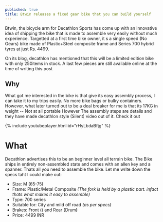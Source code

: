 ```yaml
---
published: true
title: Btwin releases a fixed gear bike that you can build yourself
---
```

Btwin, the bicycle arm for Decathlon Sports has come up with an innovative idea of shipping the bike that is made to assemble very easily without much experience. Targetted at a first time bike owner, it s a single speed (No Gears) bike made of Plastic+Steel composite frame and Series 700 hybrid tyres at just Rs. 4499. 


On its blog, decathlon has mentioned that this will be a limited edition bike with only 250items in stock. A last few pieces are still available online at the time of writing this post

## Why
What got me interested in the bike is that give its easy assembly process, I can take it to my trips easily. No more bike bags or bulky containers. However, what later turned out to be a deal breaker for me is that its 17KG in weight -- Not at all portable
However The assembly steps are details and they have made decathlon style (Silent) video out of it. Check it out

{% include youtubeplayer.html id="rHyLbdaBfjg" %}

# What
Decathlon advertises this to be an beginner level all terrain bike. The Bike ships in entirely non-assembled state and comes with an allen key and a spanner. Thats all you need to assemble the bike. Let me write down the specs taht I could make out:  
* Size: M (65-75)  
* Frame: Plastic/Metal Composite *(The fork is held by a plastic part. infact thats what makes it easy to assemble)*  
* Type: 700 series  
* Suitable for: City and mild off road *(as per specs)*  
* Brakes: Front () and Rear (Drum)  
* Price: 4499 INR
